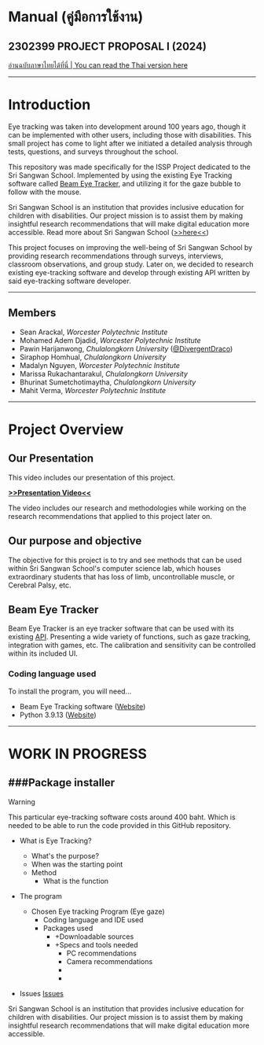 # Manual (คู่มือการใช้งาน)

## 2302399 PROJECT PROPOSAL I (2024)

[อ่านฉบับภาษาไทยได้ที่นี่ | You can read the Thai version here](MANUAL_TH.md)

---

# Introduction

Eye tracking was taken into development around 100 years ago, though it can be implemented with other users, including those with disabilities. This small project has come to light after we initiated a detailed analysis through tests, questions, and surveys throughout the school.

This repository was made specifically for the ISSP Project dedicated to the Sri Sangwan School. Implemented by using the existing Eye Tracking software called [Beam Eye Tracker](https://beam.eyeware.tech/), and utilizing it for the gaze bubble to follow with the mouse.

Sri Sangwan School is an institution that provides inclusive education for children with disabilities. Our project mission is to assist them by making insightful research recommendations that will make digital education more accessible. Read more about Sri Sangwan School ([>>here<<](http://www.swn.ac.th/mainpage))

This project focuses on improving the well-being of Sri Sangwan School by providing research recommendations through surveys, interviews, classroom observations, and group study. Later on, we decided to research existing eye-tracking software and develop through existing API written by said eye-tracking software developer.

---

## Members
 * Sean Arackal, *Worcester Polytechnic Institute*
 * Mohamed Adem Djadid, *Worcester Polytechnic Institute*
 * Pawin Harijanwong, *Chulalongkorn University* ([@DivergentDraco](https://github.com/DivergentDraco))
 * Siraphop Homhual, *Chulalongkorn University*
 * Madalyn Nguyen, *Worcester Polytechnic Institute*
 * Marissa Rukachantarakul, *Chulalongkorn University*
 * Bhurinat Sumetchotimaytha, *Chulalongkorn University*
 * Mahit Verma, *Worcester Polytechnic Institute*

---

# Project Overview

## Our Presentation

This video includes our presentation of this project.

[**>>Presentation Video<<**](https://www.youtube.com/watch?v=dQw4w9WgXcQ)

The video includes our research and methodologies while working on the research recommendations that applied to this project later on.


## Our purpose and objective
The objective for this project is to try and see methods that can be used within Sri Sangwan School's computer science lab, which houses extraordinary students that has loss of limb, uncontrollable muscle, or Cerebral Palsy, etc.

## Beam Eye Tracker
Beam Eye Tracker is an eye tracker software that can be used with its existing [API](). Presenting a wide variety of functions, such as gaze tracking, integration with games, etc. The calibration and sensitivity can be controlled within its included UI.

### Coding language used
To install the program, you will need...
 - Beam Eye Tracking software ([Website](https://beam.eyeware.tech/))  
 - Python 3.9.13 ([Website](https://www.python.org/downloads/release/python-3913/))

---
# WORK IN PROGRESS

###Package installer 
 - 

> [!WARNING]
> This particular eye-tracking software costs around 400 baht. Which is needed to be able to run the code provided in this GitHub repository.



* What is Eye Tracking?
  * What's the purpose?
  * When was the starting point
  * Method
    * What is the function
   

* The program
  * Chosen Eye tracking Program (Eye gaze)
    * Coding language and IDE used
    * Packages used
      * +Downloadable sources
      * +Specs and tools needed
        * PC recommendations
        * Camera recommendations
        * 
        * 


* Issues 
[Issues](https://www.reddit.com/r/MicrosoftFlightSim/comments/1ew95qh/does_anybody_actually_use_eye_tracking/)

Sri Sangwan School is an institution that provides inclusive education for children with disabilities. Our project mission is to assist them by making insightful research recommendations that will make digital education more accessible.
